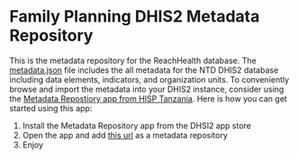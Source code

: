 # Family Planning DHIS2 Metadata Repository


This is the metadata repository for the ReachHealth database. The [metadata.json](metadata.json) file includes the all metadata for the NTD DHIS2 database including data elements, indicators, and organization units. To conveniently browse and import the metadata into your DHIS2 instance, consider using the [Metadata Repostiory app from HISP Tanzania](https://apps.dhis2.org/app/3c82dceb-5c50-49a3-8dc3-6bb6a30399f4). Here is how you can get started using this app:
1. Install the Metadata Repository app from the DHSI2 app store
2. Open the app and add [this url](https://raw.githubusercontent.com/rtiglobalhealth/family-planning-metadata/master/index.json) as a metadata repository
3. Enjoy



